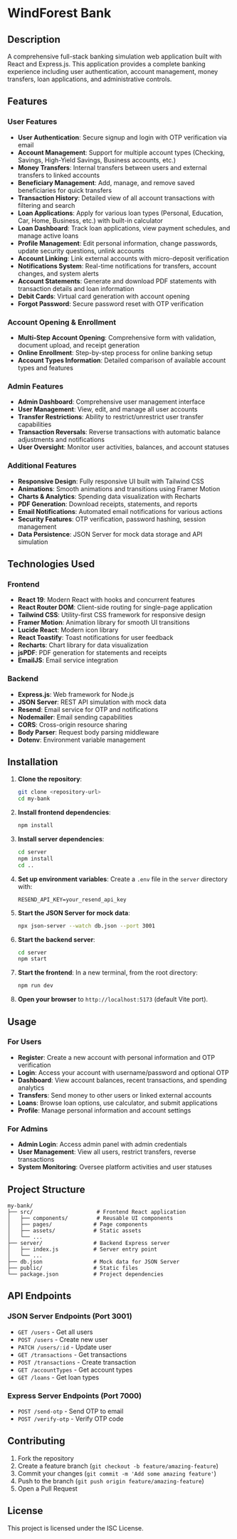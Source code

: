 # WindForest Bank

## Description

A comprehensive full-stack banking simulation web application built with React and Express.js. This application provides a complete banking experience including user authentication, account management, money transfers, loan applications, and administrative controls.

## Features

### User Features
- **User Authentication**: Secure signup and login with OTP verification via email
- **Account Management**: Support for multiple account types (Checking, Savings, High-Yield Savings, Business accounts, etc.)
- **Money Transfers**: Internal transfers between users and external transfers to linked accounts
- **Beneficiary Management**: Add, manage, and remove saved beneficiaries for quick transfers
- **Transaction History**: Detailed view of all account transactions with filtering and search
- **Loan Applications**: Apply for various loan types (Personal, Education, Car, Home, Business, etc.) with built-in calculator
- **Loan Dashboard**: Track loan applications, view payment schedules, and manage active loans
- **Profile Management**: Edit personal information, change passwords, update security questions, unlink accounts
- **Account Linking**: Link external accounts with micro-deposit verification
- **Notifications System**: Real-time notifications for transfers, account changes, and system alerts
- **Account Statements**: Generate and download PDF statements with transaction details and loan information
- **Debit Cards**: Virtual card generation with account opening
- **Forgot Password**: Secure password reset with OTP verification

### Account Opening & Enrollment
- **Multi-Step Account Opening**: Comprehensive form with validation, document upload, and receipt generation
- **Online Enrollment**: Step-by-step process for online banking setup
- **Account Types Information**: Detailed comparison of available account types and features

### Admin Features
- **Admin Dashboard**: Comprehensive user management interface
- **User Management**: View, edit, and manage all user accounts
- **Transfer Restrictions**: Ability to restrict/unrestrict user transfer capabilities
- **Transaction Reversals**: Reverse transactions with automatic balance adjustments and notifications
- **User Oversight**: Monitor user activities, balances, and account statuses

### Additional Features
- **Responsive Design**: Fully responsive UI built with Tailwind CSS
- **Animations**: Smooth animations and transitions using Framer Motion
- **Charts & Analytics**: Spending data visualization with Recharts
- **PDF Generation**: Download receipts, statements, and reports
- **Email Notifications**: Automated email notifications for various actions
- **Security Features**: OTP verification, password hashing, session management
- **Data Persistence**: JSON Server for mock data storage and API simulation

## Technologies Used

### Frontend
- **React 19**: Modern React with hooks and concurrent features
- **React Router DOM**: Client-side routing for single-page application
- **Tailwind CSS**: Utility-first CSS framework for responsive design
- **Framer Motion**: Animation library for smooth UI transitions
- **Lucide React**: Modern icon library
- **React Toastify**: Toast notifications for user feedback
- **Recharts**: Chart library for data visualization
- **jsPDF**: PDF generation for statements and receipts
- **EmailJS**: Email service integration

### Backend
- **Express.js**: Web framework for Node.js
- **JSON Server**: REST API simulation with mock data
- **Resend**: Email service for OTP and notifications
- **Nodemailer**: Email sending capabilities
- **CORS**: Cross-origin resource sharing
- **Body Parser**: Request body parsing middleware
- **Dotenv**: Environment variable management

## Installation

1. **Clone the repository**:
   ```bash
   git clone <repository-url>
   cd my-bank
   ```

2. **Install frontend dependencies**:
   ```bash
   npm install
   ```

3. **Install server dependencies**:
   ```bash
   cd server
   npm install
   cd ..
   ```

4. **Set up environment variables**:
   Create a `.env` file in the `server` directory with:
   ```
   RESEND_API_KEY=your_resend_api_key
   ```

5. **Start the JSON Server for mock data**:
   ```bash
   npx json-server --watch db.json --port 3001
   ```

6. **Start the backend server**:
   ```bash
   cd server
   npm start
   ```

7. **Start the frontend**:
   In a new terminal, from the root directory:
   ```bash
   npm run dev
   ```

8. **Open your browser** to `http://localhost:5173` (default Vite port).

## Usage

### For Users
- **Register**: Create a new account with personal information and OTP verification
- **Login**: Access your account with username/password and optional OTP
- **Dashboard**: View account balances, recent transactions, and spending analytics
- **Transfers**: Send money to other users or linked external accounts
- **Loans**: Browse loan options, use calculator, and submit applications
- **Profile**: Manage personal information and account settings

### For Admins
- **Admin Login**: Access admin panel with admin credentials
- **User Management**: View all users, restrict transfers, reverse transactions
- **System Monitoring**: Oversee platform activities and user statuses

## Project Structure

```
my-bank/
├── src/                    # Frontend React application
│   ├── components/         # Reusable UI components
│   ├── pages/             # Page components
│   ├── assets/            # Static assets
│   └── ...
├── server/                # Backend Express server
│   ├── index.js           # Server entry point
│   └── ...
├── db.json                # Mock data for JSON Server
├── public/                # Static files
└── package.json           # Project dependencies
```

## API Endpoints

### JSON Server Endpoints (Port 3001)
- `GET /users` - Get all users
- `POST /users` - Create new user
- `PATCH /users/:id` - Update user
- `GET /transactions` - Get transactions
- `POST /transactions` - Create transaction
- `GET /accountTypes` - Get account types
- `GET /loans` - Get loan types

### Express Server Endpoints (Port 7000)
- `POST /send-otp` - Send OTP to email
- `POST /verify-otp` - Verify OTP code

## Contributing

1. Fork the repository
2. Create a feature branch (`git checkout -b feature/amazing-feature`)
3. Commit your changes (`git commit -m 'Add some amazing feature'`)
4. Push to the branch (`git push origin feature/amazing-feature`)
5. Open a Pull Request

## License

This project is licensed under the ISC License.